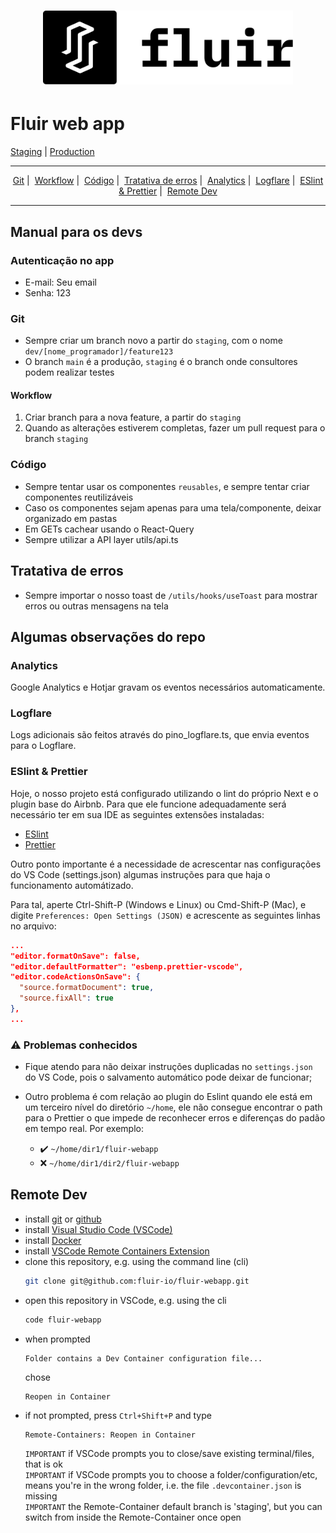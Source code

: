 <h1 align="center">
  <img alt="Logo" src="public/img/FluirLogoCompleto.svg" width="400px">
</h1>

# Fluir web app
[Staging](https://fluir-staging.vercel.app/) | [Production](https://app.fluir.io/)

---

<p align="center">
  <a href="#git">Git</a>&nbsp;|&nbsp;
  <a href="#workflow">Workflow</a>&nbsp;|&nbsp;
  <a href="#código">Código</a>&nbsp;|&nbsp;
  <a href="#tratativa-de-erros">Tratativa de erros</a>&nbsp;|&nbsp;
  <a href="#analytics">Analytics</a>&nbsp;|&nbsp;
  <a href="#logflare">Logflare</a>&nbsp;|&nbsp;
  <a href="#eslint-&-prettier">ESlint & Prettier</a>&nbsp;|&nbsp;
  <a href="#remote-dev">Remote Dev</a>
</p>

---
## Manual para os devs

### Autenticação no app
- E-mail: Seu email
- Senha: 123

### Git

- Sempre criar um branch novo a partir do `staging`, com o nome `dev/[nome_programador]/feature123`
- O branch `main` é a produção, `staging` é o branch onde consultores podem realizar testes

#### Workflow

1. Criar branch para a nova feature, a partir do `staging`
2. Quando as alterações estiverem completas, fazer um pull request para o branch `staging`

### Código

- Sempre tentar usar os componentes `reusables`, e sempre tentar criar componentes reutilizáveis
- Caso os componentes sejam apenas para uma tela/componente, deixar organizado em pastas
- Em GETs cachear usando o React-Query
- Sempre utilizar a API layer utils/api.ts

## Tratativa de erros
- Sempre importar o nosso toast de `/utils/hooks/useToast` para mostrar erros ou outras mensagens na tela

## Algumas observações do repo

### **Analytics**

Google Analytics e Hotjar gravam os eventos necessários automaticamente.

### **Logflare**

Logs adicionais são feitos através do pino_logflare.ts, que envia eventos para o Logflare.

### **ESlint & Prettier**
  Hoje, o nosso projeto está configurado utilizando o lint do próprio Next e o plugin base do Airbnb. Para que ele funcione adequadamente será necessário ter em sua IDE as seguintes extensões instaladas:

  * [ESlint](https://marketplace.visualstudio.com/items?itemName=dbaeumer.vscode-eslint)
  * [Prettier](https://marketplace.visualstudio.com/items?itemName=esbenp.prettier-vscode)

  Outro ponto importante é a necessidade de acrescentar nas configurações do VS Code (settings.json) algumas instruções para que haja o funcionamento automátizado.

  Para tal, aperte Ctrl-Shift-P (Windows e Linux) ou Cmd-Shift-P (Mac), e digite `Preferences: Open Settings (JSON)` e acrescente as seguintes linhas no arquivo:

  ```json
  ...
  "editor.formatOnSave": false,
  "editor.defaultFormatter": "esbenp.prettier-vscode",
  "editor.codeActionsOnSave": {
    "source.formatDocument": true,
    "source.fixAll": true
  },
  ...

  ```


###  ⚠ **Problemas conhecidos**
- Fique atendo para não deixar instruções duplicadas no `settings.json` do VS Code, pois o salvamento automático pode deixar de funcionar;

- Outro problema é com relação ao plugin do Eslint quando ele está em um terceiro nível do diretório `~/home`, ele não consegue encontrar o path para o Prettier o que impede de reconhecer erros e diferenças do padão em tempo real. Por exemplo:

  - ✔️ `~/home/dir1/fluir-webapp`
  - ❌ `~/home/dir1/dir2/fluir-webapp`

## Remote Dev
* install [git](https://github.com/git-guides/install-git) or [github](https://desktop.github.com/)
* install [Visual Studio Code (VSCode)](https://code.visualstudio.com/download)
* install [Docker](https://docs.docker.com/get-docker/)
* install [VSCode Remote Containers Extension](https://code.visualstudio.com/docs/remote/containers-tutorial)
* clone this repository, e.g. using the command line (cli)
    ```bash
    git clone git@github.com:fluir-io/fluir-webapp.git
    ```
* open this repository in VSCode, e.g. using the cli
    ```bash
    code fluir-webapp
    ```
* when prompted 
    ```
    Folder contains a Dev Container configuration file...
    ````
    chose 
    ```
    Reopen in Container
    ```
* if not prompted, press `Ctrl+Shift+P` and type
    ```
    Remote-Containers: Reopen in Container
    ```
    `IMPORTANT` if VSCode prompts you to close/save existing terminal/files, that is ok</br>
    `IMPORTANT` if VSCode prompts you to choose a folder/configuration/etc, means you're in the wrong folder, i.e. the file `.devcontainer.json` is missing</br>
    `IMPORTANT` the Remote-Container default branch is 'staging', but you can switch from inside the Remote-Container once open</br>


